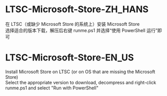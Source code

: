 # LTSC-Microsoft-Store-ZH_HANS
在 LTSC（或缺少 Microsoft Store 的系统上）安装 Microsoft Store
<br>选择适合的版本下载，解压后右键 runme.ps1 并选择“使用 PowerShell 运行”即可</br>

# LTSC-Microsoft-Store-EN_US
Install Microsoft Store on LTSC (or on OS that are missing the Microsoft Store)
<br>Select the appropriate version to download, decompress and right-click runme.ps1 and select "Run with PowerShell"</br>
